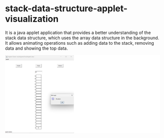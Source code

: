 # stack-data-structure-applet-visualization
It is a java applet application that provides a better understanding of the stack data structure, which uses the array data structure in the background. It allows animating operations such as adding data to the stack, removing data and showing the top data.

![alt](https://github.com/MuhammedGzel/stack-data-structure-applet-visualization/blob/main/addScreenshot.png)

